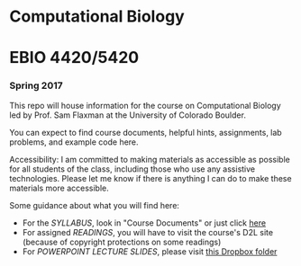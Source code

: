 # Computational Biology 
# EBIO 4420/5420
### Spring 2017

This repo will house information for the course on Computational Biology led by Prof. Sam Flaxman at the University of Colorado Boulder.

You can expect to find course documents, helpful hints, assignments, lab problems, and example code here.

Accessibility:  I am committed to making materials as accessible as possible for all students of the class, including those who use any assistive technologies.  Please let me know if there is anything I can do to make these materials more accessible.

Some guidance about what you will find here:

* For the *SYLLABUS*, look in "Course Documents" or just click [here](https://github.com/flaxmans/CompBio_on_git/blob/master/CourseDocuments/Syllabus.md)
* For assigned *READINGS*, you will have to visit the course's D2L site (because of copyright protections on some readings)
* For *POWERPOINT LECTURE SLIDES*, please visit [this Dropbox folder](https://www.dropbox.com/sh/dd7mpvmbdgyenoo/AAAgi560clFs7_H_XG69by60a?dl=0&lst=)

